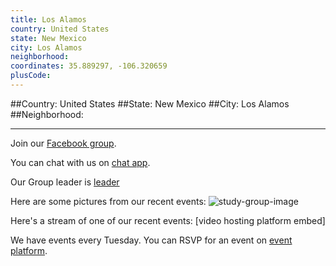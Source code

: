 ```yaml
---
title: Los Alamos
country: United States
state: New Mexico
city: Los Alamos
neighborhood: 
coordinates: 35.889297, -106.320659
plusCode:
---
```


##Country: United States
##State: New Mexico
##City: Los Alamos
##Neighborhood: 
*****
Join our [Facebook group](https://www.facebook.com/groups/free.code.camp.los.alamos.nm).

You can chat with us on [chat app]().

Our Group leader is [leader]()

Here are some pictures from our recent events:
![study-group-image]()

Here's a stream of one of our recent events:
[video hosting platform embed]

We have events every Tuesday. You can RSVP for an event on [event platform]().
